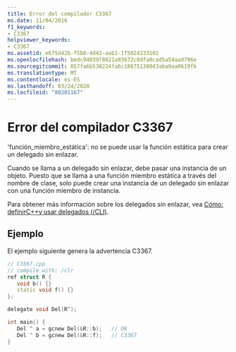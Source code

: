 ```yaml
---
title: Error del compilador C3367
ms.date: 11/04/2016
f1_keywords:
- C3367
helpviewer_keywords:
- C3367
ms.assetid: e675d42b-f5b0-4d43-aab1-1f5024233102
ms.openlocfilehash: bedc94039f8621a93672c0dfa0cad5a54aad796e
ms.sourcegitcommit: 857fa6b530224fa6c18675138043aba9aa0619fb
ms.translationtype: MT
ms.contentlocale: es-ES
ms.lasthandoff: 03/24/2020
ms.locfileid: "80201167"
---
```

# <a name="compiler-error-c3367"></a>Error del compilador C3367

'función_miembro_estática': no se puede usar la función estática para crear un delegado sin enlazar.

Cuando se llama a un delegado sin enlazar, debe pasar una instancia de un objeto. Puesto que se llama a una función miembro estática a través del nombre de clase, solo puede crear una instancia de un delegado sin enlazar con una función miembro de instancia.

Para obtener más información sobre los delegados sin enlazar, vea [Cómo: definirC++y usar delegados (/CLI)](../../dotnet/how-to-define-and-use-delegates-cpp-cli.md).

## <a name="example"></a>Ejemplo

El ejemplo siguiente genera la advertencia C3367.

```cpp
// C3367.cpp
// compile with: /clr
ref struct R {
   void b() {}
   static void f() {}
};

delegate void Del(R^);

int main() {
   Del ^ a = gcnew Del(&R::b);   // OK
   Del ^ b = gcnew Del(&R::f);   // C3367
}
```
